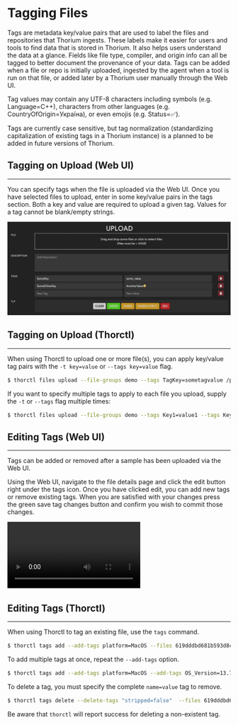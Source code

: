# Tagging Files

Tags are metadata key/value pairs that are used to label the files and repositories that Thorium ingests.
These labels make it easier for users and tools to find data that is stored in Thorium. It also helps users
understand the data at a glance. Fields like file type, compiler, and origin info can all be tagged to better
document the provenance  of your data. Tags can be added when a file or repo is initially uploaded, ingested
by the agent when a tool is run on that file, or added later by a Thorium user manually through the Web UI.

Tag values may contain any UTF-8 characters including symbols (e.g. Language=C++), characters from other languages
(e.g. CountryOfOrigin=Україна), or even emojis (e.g. Status=✅).

Tags are currently case sensitive, but tag normalization (standardizing capitalization of existing tags in a Thorium
instance) is a planned to be added in future versions of Thorium.

## Tagging on Upload (Web UI)
---

You can specify tags when the file is uploaded via the Web UI. Once you have selected files to upload,
enter in some key/value pairs in the tags section. Both a key and value are required to upload a given tag.
Values for a tag cannot be blank/empty strings.

<p align="center">
    <img width="800" src="./../static_resources/upload/upload-tags.png">
</p>


## Tagging on Upload (Thorctl)
---

When using Thorctl to upload one or more file(s), you can apply key/value tag pairs with the `-t key=value` or
`--tags key=value` flag.

```bash
$ thorctl files upload --file-groups demo --tags TagKey=sometagvalue /path/to/upload
```

If you want to specify multiple tags to apply to each file you upload, supply the `-t` or `--tags` flag multiple
times:

```bash
$ thorctl files upload --file-groups demo --tags Key1=value1 --tags Key2=value2 /path/to/upload
```


## Editing Tags (Web UI)
---

Tags can be added or removed after a sample has been uploaded via the Web UI. 

Using the Web UI, navigate to the file details page and click the edit button right under the tags icon. Once you
have clicked edit, you can add new tags or remove existing tags. When you are satisfied with your changes press the
green save tag changes button and confirm you wish to commit those changes.

<video autoplay loop controls>
  <source src="../static_resources/edit-tags.mp4", type="video/mp4">
</video>


## Editing Tags (Thorctl)
---

When using Thorctl to tag an existing file, use the `tags` command.

```bash
$ thorctl tags add --add-tags platform=MacOS --files 619dddbd681b593d8c6f66de50dd41e422bfac7a83feab6c3f0944de7c73a4d3
```

To add multiple tags at once, repeat the `--add-tags` option.

```bash
$ thorctl tags add --add-tags platform=MacOS --add-tags OS_Version=13.7.4 --files 619dddbd681b593d8c6f66de50dd41e422bfac7a83feab6c3f0944de7c73a4d3
```

To delete a tag, you must specify the complete `name=value` tag to remove.

```bash
$ thorctl tags delete --delete-tags "stripped=false"  --files 619dddbd681b593d8c6f66de50dd41e422bfac7a83feab6c3f0944de7c73a4d3
```

Be aware that `thorctl` will report success for deleting a non-existent tag.

